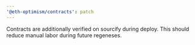 ```yaml
---
'@eth-optimism/contracts': patch
---
```


Contracts are additionally verified on sourcify during deploy. This should reduce manual labor during future regeneses.
